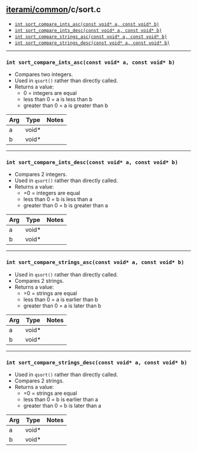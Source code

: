 [iterami/common](https://github.com/iterami/Docs.htm/blob/gh-pages/common/README.md)/c/sort.c
---------------------------------------------------------------------------------------------

* [`int sort_compare_ints_asc(const void* a, const void* b)`](#int-sort_compare_ints_ascconst-void-a-const-void-b)
* [`int sort_compare_ints_desc(const void* a, const void* b)`](#int-sort_compare_ints_descconst-void-a-const-void-b)
* [`int sort_compare_strings_asc(const void* a, const void* b)`](#int-sort_compare_strings_ascconst-void-a-const-void-b)
* [`int sort_compare_strings_desc(const void* a, const void* b)`](#int-sort_compare_strings_ascconst-void-a-const-void-b)

---

### `int sort_compare_ints_asc(const void* a, const void* b)`
* Compares two integers.
* Used in `qsort()` rather than directly called.
* Returns a value:
  * 0 = integers are equal
  * less than 0 = a is less than b
  * greater than 0 = a is greater than b

Arg | Type  | Notes
----|-------|----------------------------
a   | void* |
b   | void* |

---

### `int sort_compare_ints_desc(const void* a, const void* b)`
* Compares 2 integers.
* Used in `qsort()` rather than directly called.
* Returns a value:
  * =0 = integers are equal
  * less than 0 = b is less than a
  * greater than 0 = b is greater than a

Arg | Type  | Notes
----|-------|----------------------------
a   | void* |
b   | void* |

---

### `int sort_compare_strings_asc(const void* a, const void* b)`
* Used in `qsort()` rather than directly called.
* Compares 2 strings.
* Returns a value:
  * =0 = strings are equal
  * less than 0 = a is earlier than b
  * greater than 0 = a is later than b

Arg | Type  | Notes
----|-------|----------------------------
a   | void* |
b   | void* |

---

### `int sort_compare_strings_desc(const void* a, const void* b)`
* Used in `qsort()` rather than directly called.
* Compares 2 strings.
* Returns a value:
  * =0 = strings are equal
  * less than 0 = b is earlier than a
  * greater than 0 = b is later than a

Arg | Type  | Notes
----|-------|----------------------------
a   | void* |
b   | void* |
